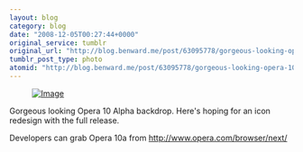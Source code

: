 ```yaml
---
layout: blog
category: blog
date: "2008-12-05T00:27:44+0000"
original_service: tumblr
original_url: "http://blog.benward.me/post/63095778/gorgeous-looking-opera-10-alpha-backdrop-heres"
tumblr_post_type: photo
atomid: "http://blog.benward.me/post/63095778/gorgeous-looking-opera-10-alpha-backdrop-heres"
---
```

<figure class="photo">
  <a href="http://www.opera.com/browser/next/"><img src="http://benward.me/res/tumblr/media/63095778/0.jpg" alt="Image"></a>
</figure>

Gorgeous looking Opera 10 Alpha backdrop. Here's hoping for an icon redesign with the full release.

Developers can grab Opera 10a from http://www.opera.com/browser/next/ 